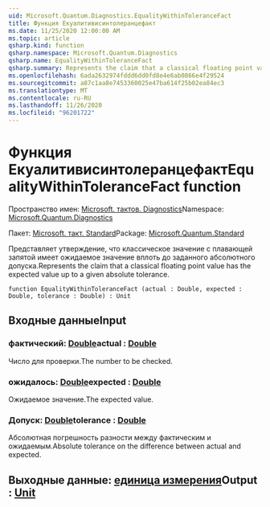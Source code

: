 ```yaml
---
uid: Microsoft.Quantum.Diagnostics.EqualityWithinToleranceFact
title: Функция Екуалитивисинтолеранцефакт
ms.date: 11/25/2020 12:00:00 AM
ms.topic: article
qsharp.kind: function
qsharp.namespace: Microsoft.Quantum.Diagnostics
qsharp.name: EqualityWithinToleranceFact
qsharp.summary: Represents the claim that a classical floating point value has the expected value up to a given absolute tolerance.
ms.openlocfilehash: 6ada2632974fddd6dd0fd8e4e6ab0866e4f29524
ms.sourcegitcommit: a87c1aa8e7453360025e47ba614f25b02ea84ec3
ms.translationtype: MT
ms.contentlocale: ru-RU
ms.lasthandoff: 11/26/2020
ms.locfileid: "96201722"
---
```

# <a name="equalitywithintolerancefact-function"></a><span data-ttu-id="9abb9-102">Функция Екуалитивисинтолеранцефакт</span><span class="sxs-lookup"><span data-stu-id="9abb9-102">EqualityWithinToleranceFact function</span></span>

<span data-ttu-id="9abb9-103">Пространство имен: [Microsoft. тактов. Diagnostics](xref:Microsoft.Quantum.Diagnostics)</span><span class="sxs-lookup"><span data-stu-id="9abb9-103">Namespace: [Microsoft.Quantum.Diagnostics](xref:Microsoft.Quantum.Diagnostics)</span></span>

<span data-ttu-id="9abb9-104">Пакет: [Microsoft. такт. Standard](https://nuget.org/packages/Microsoft.Quantum.Standard)</span><span class="sxs-lookup"><span data-stu-id="9abb9-104">Package: [Microsoft.Quantum.Standard](https://nuget.org/packages/Microsoft.Quantum.Standard)</span></span>


<span data-ttu-id="9abb9-105">Представляет утверждение, что классическое значение с плавающей запятой имеет ожидаемое значение вплоть до заданного абсолютного допуска.</span><span class="sxs-lookup"><span data-stu-id="9abb9-105">Represents the claim that a classical floating point value has the expected value up to a given absolute tolerance.</span></span>

```qsharp
function EqualityWithinToleranceFact (actual : Double, expected : Double, tolerance : Double) : Unit
```


## <a name="input"></a><span data-ttu-id="9abb9-106">Входные данные</span><span class="sxs-lookup"><span data-stu-id="9abb9-106">Input</span></span>

### <a name="actual--double"></a><span data-ttu-id="9abb9-107">фактический: [Double](xref:microsoft.quantum.lang-ref.double)</span><span class="sxs-lookup"><span data-stu-id="9abb9-107">actual : [Double](xref:microsoft.quantum.lang-ref.double)</span></span>

<span data-ttu-id="9abb9-108">Число для проверки.</span><span class="sxs-lookup"><span data-stu-id="9abb9-108">The number to be checked.</span></span>


### <a name="expected--double"></a><span data-ttu-id="9abb9-109">ожидалось: [Double](xref:microsoft.quantum.lang-ref.double)</span><span class="sxs-lookup"><span data-stu-id="9abb9-109">expected : [Double](xref:microsoft.quantum.lang-ref.double)</span></span>

<span data-ttu-id="9abb9-110">Ожидаемое значение.</span><span class="sxs-lookup"><span data-stu-id="9abb9-110">The expected value.</span></span>


### <a name="tolerance--double"></a><span data-ttu-id="9abb9-111">Допуск: [Double](xref:microsoft.quantum.lang-ref.double)</span><span class="sxs-lookup"><span data-stu-id="9abb9-111">tolerance : [Double](xref:microsoft.quantum.lang-ref.double)</span></span>

<span data-ttu-id="9abb9-112">Абсолютная погрешность разности между фактическим и ожидаемым.</span><span class="sxs-lookup"><span data-stu-id="9abb9-112">Absolute tolerance on the difference between actual and expected.</span></span>



## <a name="output--unit"></a><span data-ttu-id="9abb9-113">Выходные данные: [единица измерения](xref:microsoft.quantum.lang-ref.unit)</span><span class="sxs-lookup"><span data-stu-id="9abb9-113">Output : [Unit](xref:microsoft.quantum.lang-ref.unit)</span></span>

